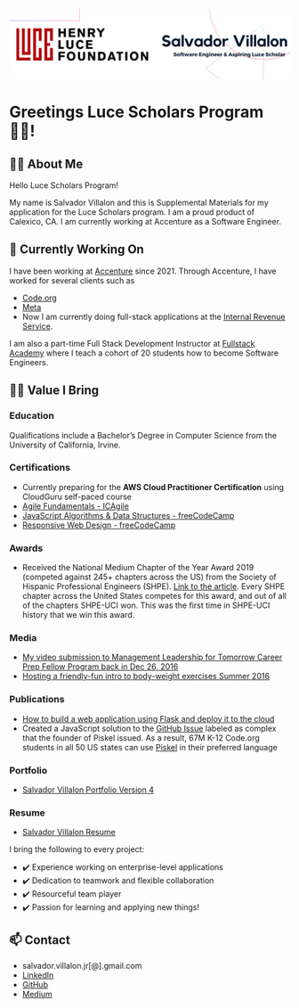[![Header](luce_banner.png "Header")]()

# Greetings Luce Scholars Program 👋🏽!

## 👨‍💻 About Me
Hello Luce Scholars Program!

My name is Salvador Villalon and this is Supplemental Materials for my application for the Luce Scholars program. I am a proud product of Calexico, CA. I am currently working at Accenture as a Software Engineer. 

## 🔭 Currently Working On
I have been working at [Accenture](https://www.accenture.com/us-en) since 2021. Through Accenture, I have worked for several clients such as
- [Code.org](https://code.org/)
- [Meta](https://about.meta.com/)
- Now I am currently doing full-stack applications at the [Internal Revenue Service](https://www.irs.gov/).

I am also a part-time Full Stack Development Instructor at [Fullstack Academy](https://www.fullstackacademy.com/) where I teach a cohort of 20 students how to become Software Engineers.

## 💪🏽 Value I Bring
### Education
Qualifications include a Bachelor’s Degree in Computer Science from the University of California, Irvine. 

### Certifications
- Currently preparing for the **AWS Cloud Practitioner Certification** using CloudGuru self-paced course
- [Agile Fundamentals - ICAgile](https://www.icagile.com/credentials/951940e1-23d1-4d6b-92ea-af916bcb2eff)
- [JavaScript Algorithms & Data Structures - freeCodeCamp](https://www.freecodecamp.org/certification/salvador_villalon_jr/javascript-algorithms-and-data-structures)
- [Responsive Web Design - freeCodeCamp](https://www.freecodecamp.org/certification/salvillalon45/responsive-web-design)
  
### Awards
- Received the National Medium Chapter of the Year Award 2019 (competed against 245+ chapters across the US) from the Society of Hispanic Professional Engineers (SHPE). [Link to the article](https://engineering.uci.edu/news/2019/11/uci-chapter-hispanic-engineers-earns-national-recognition). Every SHPE chapter across the United States competes for this award, and out of all of the chapters SHPE-UCI won. This was the first time in SHPE-UCI history that we win this award.

### Media
- [My video submission to Management Leadership for Tomorrow Career Prep Fellow Program back in Dec 26, 2016](https://youtu.be/OC-jjLCLFdU?si=rzEmM3itNPtdERLu)
- [Hosting a friendly-fun intro to body-weight exercises Summer 2016](https://youtu.be/-K1EGEN4oT8?si=owV_MR1oBTxbg5eq)

### Publications
- [How to build a web application using Flask and deploy it to the cloud](https://medium.com/free-code-camp/how-to-build-a-web-application-using-flask-and-deploy-it-to-the-cloud-3551c985e492)
- Created a JavaScript solution to the [GitHub Issue](https://github.com/code-dot-org/piskel/pull/49) labeled as complex that the founder of Piskel issued. As a result, 67M K-12 Code.org students in all 50 US states can use [Piskel](https://github.com/piskelapp/piskel) in their preferred language
### Portfolio
- [Salvador Villalon Portfolio Version 4](https://salvador-villalon.netlify.app/)

### Resume
- [Salvador Villalon Resume](https://drive.google.com/file/d/1UE6Cxc5KOoqzaKqPK7QghIIMosLcW-SJ/view?usp=sharing)
  
I bring the following to every project:
 - ✔️ Experience working on enterprise-level applications 
 - ✔️ Dedication to teamwork and flexible collaboration
 - ✔️ Resourceful team player
 - ✔️ Passion for learning and applying new things!

## 📫 Contact
- salvador.villalon.jr[@].gmail.com
- [LinkedIn](https://www.linkedin.com/in/salvadorvillalon/)
- [GitHub](https://github.com/salvillalon45)
- [Medium](https://medium.com/@salvav1)
